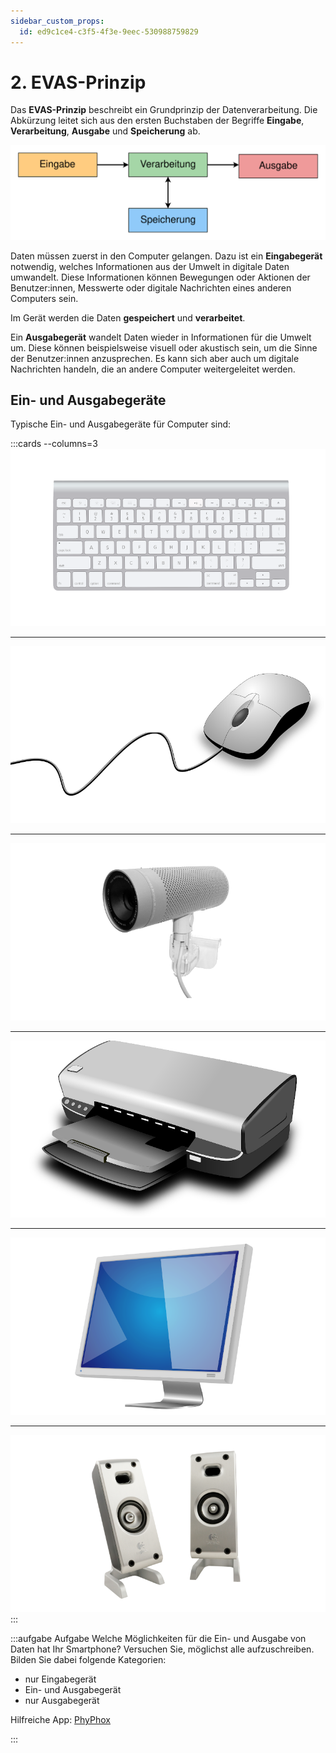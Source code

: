 ```yaml
---
sidebar_custom_props:
  id: ed9c1ce4-c3f5-4f3e-9eec-530988759829
---
```


# 2. EVAS-Prinzip

Das **EVAS-Prinzip** beschreibt ein Grundprinzip der Datenverarbeitung. Die Abkürzung leitet sich aus den ersten Buchstaben der Begriffe **Eingabe**, **Verarbeitung**, **Ausgabe** und **Speicherung** ab.

![](images/02-evas.svg)

Daten müssen zuerst in den Computer gelangen. Dazu ist ein **Eingabegerät** notwendig, welches Informationen aus der Umwelt in digitale Daten umwandelt. Diese Informationen können Bewegungen oder Aktionen der Benutzer:innen, Messwerte oder digitale Nachrichten eines anderen Computers sein.

Im Gerät werden die Daten **gespeichert** und **verarbeitet**.

Ein **Ausgabegerät** wandelt Daten wieder in Informationen für die Umwelt um. Diese können beispielsweise visuell oder akustisch sein, um die Sinne der Benutzer:innen anzusprechen. Es kann sich aber auch um digitale Nachrichten handeln, die an andere Computer weitergeleitet werden.

## Ein- und Ausgabegeräte

Typische Ein- und Ausgabegeräte für Computer sind:

:::cards --columns=3
![Tastatur](images/02-keyboard.png)
***
![Maus](images/02-mouse.png)
***
![Webcam](images/02-webcam.png)
***
![Drucker](images/02-printer.png)
***
![Bildschirm](images/02-monitor.png)
***
![Lautsprecher](images/02-speakers.png)
:::

:::aufgabe Aufgabe
Welche Möglichkeiten für die Ein- und Ausgabe von Daten hat Ihr Smartphone? Versuchen Sie, möglichst alle aufzuschreiben. Bilden Sie dabei folgende Kategorien:

- nur Eingabegerät
- Ein- und Ausgabegerät
- nur Ausgabegerät

Hilfreiche App: [PhyPhox](https://phyphox.org/)

<Answer type="text" webKey="ddb7899f-aa03-4095-aa29-b5f053d46b14" />
:::
